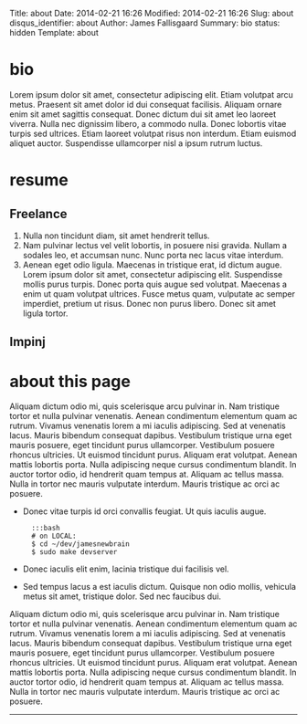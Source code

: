 Title: about
Date: 2014-02-21 16:26
Modified: 2014-02-21 16:26
Slug: about
disqus_identifier: about
Author: James Fallisgaard
Summary: bio
status: hidden
Template: about

<div class="bio" markdown="1">

# bio

Lorem ipsum dolor sit amet, consectetur adipiscing elit. Etiam volutpat arcu metus. Praesent sit amet dolor id dui consequat facilisis. Aliquam ornare enim sit amet sagittis consequat. Donec dictum dui sit amet leo laoreet viverra. Nulla nec dignissim libero, a commodo nulla. Donec lobortis vitae turpis sed ultrices. Etiam laoreet volutpat risus non interdum. Etiam euismod aliquet auctor. Suspendisse ullamcorper nisl a ipsum rutrum luctus.

</div>

<div class="resume" markdown="1">

# resume

## Freelance

1. Nulla non tincidunt diam, sit amet hendrerit tellus.
2. Nam pulvinar lectus vel velit lobortis, in posuere nisi gravida. Nullam a sodales leo, et accumsan nunc. Nunc porta nec lacus vitae interdum.
3. Aenean eget odio ligula. Maecenas in tristique erat, id dictum augue. Lorem ipsum dolor sit amet, consectetur adipiscing elit. Suspendisse mollis purus turpis. Donec porta quis augue sed volutpat. Maecenas a enim ut quam volutpat ultrices. Fusce metus quam, vulputate ac semper imperdiet, pretium ut risus. Donec non purus libero. Donec sit amet ligula tortor.

## Impinj

</div>

<div class="about-page" markdown="1">

# about this page

Aliquam dictum odio mi, quis scelerisque arcu pulvinar in. Nam tristique tortor et nulla pulvinar venenatis. Aenean condimentum elementum quam ac rutrum. Vivamus venenatis lorem a mi iaculis adipiscing. Sed at venenatis lacus. Mauris bibendum consequat dapibus. Vestibulum tristique urna eget mauris posuere, eget tincidunt purus ullamcorper. Vestibulum posuere rhoncus ultricies. Ut euismod tincidunt purus. Aliquam erat volutpat. Aenean mattis lobortis porta. Nulla adipiscing neque cursus condimentum blandit. In auctor tortor odio, id hendrerit quam tempus at. Aliquam ac tellus massa. Nulla in tortor nec mauris vulputate interdum. Mauris tristique ac orci ac posuere.

* Donec vitae turpis id orci convallis feugiat. Ut quis iaculis augue.

        :::bash
        # on LOCAL:
        $ cd ~/dev/jamesnewbrain
        $ sudo make devserver

* Donec iaculis elit enim, lacinia tristique dui facilisis vel.
* Sed tempus lacus a est iaculis dictum. Quisque non odio mollis, vehicula metus sit amet, tristique dolor. Sed nec faucibus dui.

Aliquam dictum odio mi, quis scelerisque arcu pulvinar in. Nam tristique tortor et nulla pulvinar venenatis. Aenean condimentum elementum quam ac rutrum. Vivamus venenatis lorem a mi iaculis adipiscing. Sed at venenatis lacus. Mauris bibendum consequat dapibus. Vestibulum tristique urna eget mauris posuere, eget tincidunt purus ullamcorper. Vestibulum posuere rhoncus ultricies. Ut euismod tincidunt purus. Aliquam erat volutpat. Aenean mattis lobortis porta. Nulla adipiscing neque cursus condimentum blandit. In auctor tortor odio, id hendrerit quam tempus at. Aliquam ac tellus massa. Nulla in tortor nec mauris vulputate interdum. Mauris tristique ac orci ac posuere.

</div>

***